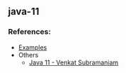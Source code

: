 ## java-11

### References:

* [Examples](src/main/java/org/example/java11)
* Others
    * [Java 11 - Venkat Subramaniam](https://youtu.be/oRcOiGWK9Ts?t=7320)

